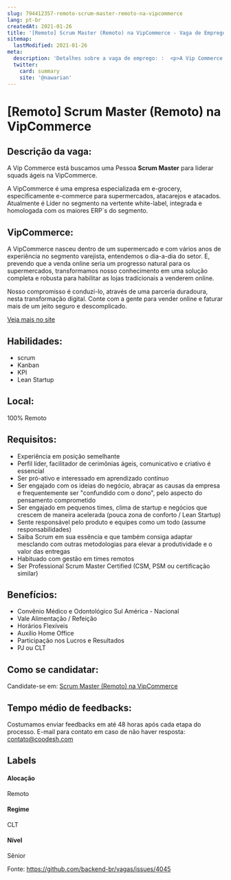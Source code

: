 ```yaml
---
slug: 794412357-remoto-scrum-master-remoto-na-vipcommerce
lang: pt-br
createdAt: 2021-01-26
title: '[Remoto] Scrum Master (Remoto) na VipCommerce - Vaga de Emprego'
sitemap:
  lastModified: 2021-01-26
meta:
  description: 'Detalhes sobre a vaga de emprego: :  <p>A Vip Commerce está buscamos uma Pessoa <strong>Scrum Master</strong> para liderar squads ágeis na VipCommerce.&nbsp;&nbsp;</p> <p>A VipCommerce é uma empresa especializada em e-grocery, especificamente e-commerce para supermercados, atacarejos e atacados. Atualmente é Líder no segmento na vertente white-label, integrada e homologada com os maiores ERP´s do segmento.&nbsp;</p>'
  twitter:
    card: summary
    site: '@nawarian'
---
```


# [Remoto] Scrum Master (Remoto) na VipCommerce

## Descrição da vaga: 
 <p>A Vip Commerce está buscamos uma Pessoa <strong>Scrum Master</strong> para liderar squads ágeis na VipCommerce.&nbsp;&nbsp;</p>
<p>A VipCommerce é uma empresa especializada em e-grocery, especificamente e-commerce para supermercados, atacarejos e atacados.  Atualmente é Líder no segmento na vertente white-label, integrada e homologada com os maiores ERP´s do segmento.&nbsp;</p>

## VipCommerce: 
 <p>A VipCommerce nasceu dentro de um supermercado e com vários anos de experiência no segmento varejista, entendemos o dia-a-dia do setor. E, prevendo que a venda online seria um progresso natural para os supermercados, transformamos nosso conhecimento em uma solução completa e robusta para habilitar as lojas tradicionais a venderem online.</p>

<p>Nosso compromisso é conduzi-lo, através de uma parceria duradoura, nesta transformação digital. Conte com a gente para vender online e faturar mais de um jeito seguro e descomplicado.<br></p><a href='https://coodesh.com/empresas/vipcommerce'>Veja mais no site</a>

 ## Habilidades: 
 - scrum 
- Kanban 
- KPI 
- Lean Startup

## Local: 
 100% Remoto

## Requisitos: 
 - Experiência em posição semelhante 
- Perfil líder, facilitador de cerimônias ágeis, comunicativo e criativo é essencial 
- Ser pró-ativo e interessado em aprendizado contínuo 
- Ser engajado com os ideias do negócio, abraçar as causas da empresa e frequentemente ser "confundido com o dono", pelo aspecto do pensamento comprometido 
- Ser engajado em pequenos times, clima de startup e negócios que crescem de maneira acelerada (pouca zona de conforto / Lean Startup) 
- Sente responsável pelo produto e equipes como um todo (assume responsabilidades) 
- Saiba Scrum em sua essência e que também consiga adaptar mesclando com outras metodologias para elevar a produtividade e o valor das entregas 
- Habituado com gestão em times remotos 
- Ser Professional Scrum Master Certified (CSM, PSM ou certificação similar)

## Benefícios: 
 - Convênio Médico e Odontológico Sul América - Nacional 
- Vale Alimentação / Refeição 
- Horários Flexíveis 
- Auxilio Home Office 
- Participação nos Lucros e Resultados 
- PJ ou CLT

## Como se candidatar:
Candidate-se em: [Scrum Master (Remoto) na VipCommerce](https://coodesh.com/vagas/scrum-master-remoto-150000?origin=github&modal=open)

## Tempo médio de feedbacks:
 Costumamos enviar feedbacks em até 48 horas após cada etapa do processo. E-mail para contato em caso de não haver resposta: [contato@coodesh.com](mailto:contato@coodesh.com)

## Labels

#### Alocação
Remoto

#### Regime
CLT

#### Nível
Sênior

Fonte: https://github.com/backend-br/vagas/issues/4045